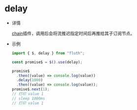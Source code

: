 # delay

- 详情

  [chain](/cn/guide/plugin.html#chain-插件)插件，调用后会将流推迟指定时间后再推给其子订阅节点。

- 示例

  ```typescript
  import { $, delay } from "fluth";

  const promise$ = $().use(delay);

  promise$
    .then((value) => console.log(value))
    .delay(1000)
    .then((value) => console.log(value));
  promise$.next(1);
  // 打印 value 1
  // sleep 1000ms
  // 打印 value 1
  ```
